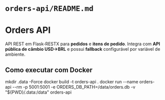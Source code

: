
# `orders-api/README.md`

# Orders API

API REST em Flask-RESTX para **pedidos** e **itens de pedido**. Integra com **API pública de câmbio USD→BRL** e possui **fallback** configurável por variável de ambiente.

## Como executar com Docker

mkdir .data -Force
docker build -t orders-api .
docker run --name orders-api --rm -p 5001:5001 -e ORDERS_DB_PATH=/data/orders.db -v "${PWD}/.data:/data" orders-api
